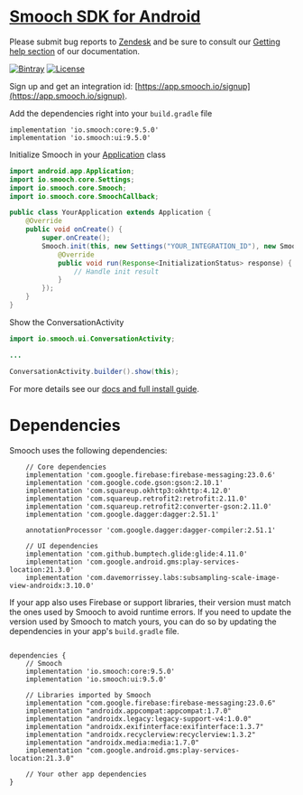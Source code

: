 # [Smooch SDK for Android](http://www.smooch.io)

Please submit bug reports to [Zendesk](https://support.zendesk.com/hc/en-us/articles/4408843597850) and be sure to consult our [Getting help section](https://developer.zendesk.com/documentation/zendesk-web-widget-sdks/getting_support_on_zendesk_mobile_sdks/) of our documentation.

[![Bintray](https://api.bintray.com/packages/smoochorg/maven/smooch/images/download.svg)](https://zendesk.jfrog.io/ui/native/repo/io/smooch/)
[![License](http://img.shields.io/cocoapods/l/Smooch.svg)](https://smooch.io/terms)

Sign up and get an integration id: [https://app.smooch.io/signup](https://app.smooch.io/signup).

Add the dependencies right into your `build.gradle` file

```
implementation 'io.smooch:core:9.5.0'
implementation 'io.smooch:ui:9.5.0'
```

Initialize Smooch in your [Application](https://developer.android.com/reference/android/app/Application.html) class

```java
import android.app.Application;
import io.smooch.core.Settings;
import io.smooch.core.Smooch;
import io.smooch.core.SmoochCallback;

public class YourApplication extends Application {
    @Override
    public void onCreate() {
        super.onCreate();
        Smooch.init(this, new Settings("YOUR_INTEGRATION_ID"), new SmoochCallback<InitializationStatus>() {
            @Override
            public void run(Response<InitializationStatus> response) {
                // Handle init result
            }
        });
    }
}
```

Show the ConversationActivity

```java
import io.smooch.ui.ConversationActivity;

...

ConversationActivity.builder().show(this);
```

For more details see our [docs and full install guide](https://docs.smooch.io/guide/native-android-sdk/).

# Dependencies

Smooch uses the following dependencies:

```
    // Core dependencies
    implementation 'com.google.firebase:firebase-messaging:23.0.6'
    implementation 'com.google.code.gson:gson:2.10.1'
    implementation 'com.squareup.okhttp3:okhttp:4.12.0'
    implementation 'com.squareup.retrofit2:retrofit:2.11.0'
    implementation 'com.squareup.retrofit2:converter-gson:2.11.0'
    implementation 'com.google.dagger:dagger:2.51.1'

    annotationProcessor 'com.google.dagger:dagger-compiler:2.51.1'

    // UI dependencies
    implementation 'com.github.bumptech.glide:glide:4.11.0'
    implementation 'com.google.android.gms:play-services-location:21.3.0'
    implementation 'com.davemorrissey.labs:subsampling-scale-image-view-androidx:3.10.0'
```

If your app also uses Firebase or support libraries, their version must match the ones used by Smooch to avoid runtime errors. If you need to update the version used by Smooch to match yours, you can do so by updating the dependencies in your app's `build.gradle` file.

```

dependencies {
    // Smooch
    implementation 'io.smooch:core:9.5.0'
    implementation 'io.smooch:ui:9.5.0'

    // Libraries imported by Smooch
    implementation "com.google.firebase:firebase-messaging:23.0.6"
    implementation "androidx.appcompat:appcompat:1.7.0"
    implementation "androidx.legacy:legacy-support-v4:1.0.0"
    implementation "androidx.exifinterface:exifinterface:1.3.7"
    implementation "androidx.recyclerview:recyclerview:1.3.2"
    implementation "androidx.media:media:1.7.0"
    implementation "com.google.android.gms:play-services-location:21.3.0"

    // Your other app dependencies
}

```
